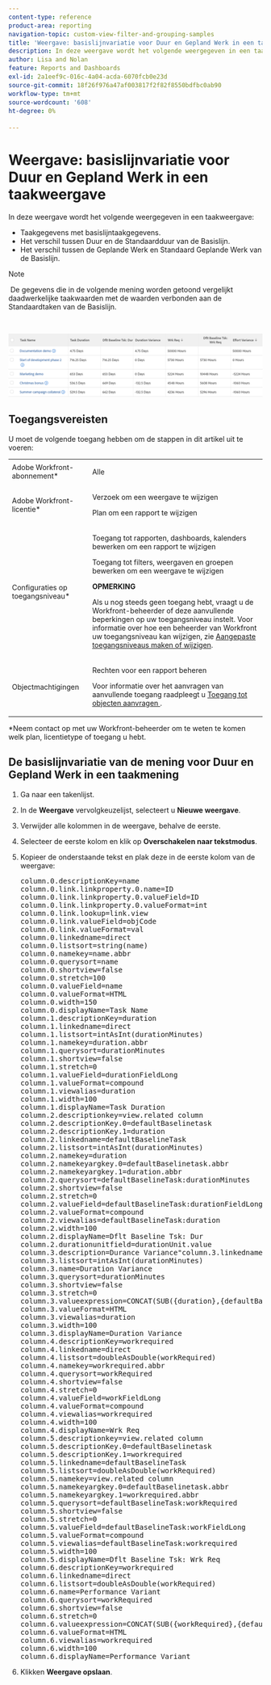 ```yaml
---
content-type: reference
product-area: reporting
navigation-topic: custom-view-filter-and-grouping-samples
title: 'Weergave: basislijnvariatie voor Duur en Gepland Werk in een taakweergave'
description: In deze weergave wordt het volgende weergegeven in een taakweergave - ME BEWERKEN.
author: Lisa and Nolan
feature: Reports and Dashboards
exl-id: 2a1eef9c-016c-4a04-acda-6070fcb0e23d
source-git-commit: 18f26f976a47af003817f2f82f8550bdfbc0ab90
workflow-type: tm+mt
source-wordcount: '608'
ht-degree: 0%

---
```


# Weergave: basislijnvariatie voor Duur en Gepland Werk in een taakweergave

In deze weergave wordt het volgende weergegeven in een taakweergave:

* Taakgegevens met basislijntaakgegevens.
* Het verschil tussen Duur en de Standaardduur van de Basislijn.
* Het verschil tussen de Geplande Werk en Standaard Geplande Werk van de Basislijn.

>[!NOTE]
>
> De gegevens die in de volgende mening worden getoond vergelijkt daadwerkelijke taakwaarden met de waarden verbonden aan de Standaardtaken van de Basislijn.

 

![baseline_variance_in_a_task_view.png](assets/baseline-variance-in-a-task-view-350x38.png)

## Toegangsvereisten

U moet de volgende toegang hebben om de stappen in dit artikel uit te voeren:

<table style="table-layout:auto"> 
 <col> 
 <col> 
 <tbody> 
  <tr> 
   <td role="rowheader">Adobe Workfront-abonnement*</td> 
   <td> <p>Alle</p> </td> 
  </tr> 
  <tr> 
   <td role="rowheader">Adobe Workfront-licentie*</td> 
   <td> <p>Verzoek om een weergave te wijzigen </p>
   <p>Plan om een rapport te wijzigen</p> </td> 
  </tr> 
  <tr> 
   <td role="rowheader">Configuraties op toegangsniveau*</td> 
   <td> <p>Toegang tot rapporten, dashboards, kalenders bewerken om een rapport te wijzigen</p> <p>Toegang tot filters, weergaven en groepen bewerken om een weergave te wijzigen</p> <p><b>OPMERKING</b>

Als u nog steeds geen toegang hebt, vraagt u de Workfront-beheerder of deze aanvullende beperkingen op uw toegangsniveau instelt. Voor informatie over hoe een beheerder van Workfront uw toegangsniveau kan wijzigen, zie <a href="../../../administration-and-setup/add-users/configure-and-grant-access/create-modify-access-levels.md" class="MCXref xref">Aangepaste toegangsniveaus maken of wijzigen</a>.</p> </td>
</tr> 
  <tr> 
   <td role="rowheader">Objectmachtigingen</td> 
   <td> <p>Rechten voor een rapport beheren</p> <p>Voor informatie over het aanvragen van aanvullende toegang raadpleegt u <a href="../../../workfront-basics/grant-and-request-access-to-objects/request-access.md" class="MCXref xref">Toegang tot objecten aanvragen </a>.</p> </td> 
  </tr> 
 </tbody> 
</table>

&#42;Neem contact op met uw Workfront-beheerder om te weten te komen welk plan, licentietype of toegang u hebt.

## De basislijnvariatie van de mening voor Duur en Gepland Werk in een taakmening

1. Ga naar een takenlijst.
1. In de **Weergave** vervolgkeuzelijst, selecteert u **Nieuwe weergave**.

1. Verwijder alle kolommen in de weergave, behalve de eerste.
1. Selecteer de eerste kolom en klik op **Overschakelen naar tekstmodus**.
1. Kopieer de onderstaande tekst en plak deze in de eerste kolom van de weergave:

   <pre>column.0.descriptionKey=name<br>column.0.link.linkproperty.0.name=ID<br>column.0.link.linkproperty.0.valueField=ID<br>column.0.link.linkproperty.0.valueFormat=int<br>column.0.link.lookup=link.view<br>column.0.link.valueField=objCode<br>column.0.link.valueFormat=val<br>column.0.linkedname=direct<br>column.0.listsort=string(name)<br>column.0.namekey=name.abbr<br>column.0.querysort=name<br>column.0.shortview=false<br>column.0.stretch=100<br>column.0.valueField=name<br>column.0.valueFormat=HTML<br>column.0.width=150<br>column.0.displayName=Task Name<br>column.1.descriptionKey=duration<br>column.1.linkedname=direct<br>column.1.listsort=intAsInt(durationMinutes)<br>column.1.namekey=duration.abbr<br>column.1.querysort=durationMinutes<br>column.1.shortview=false<br>column.1.stretch=0<br>column.1.valueField=durationFieldLong<br>column.1.valueFormat=compound<br>column.1.viewalias=duration<br>column.1.width=100<br>column.1.displayName=Task Duration<br>column.2.descriptionkey=view.related column<br>column.2.descriptionKey.0=defaultBaselinetask<br>column.2.descriptionKey.1=duration<br>column.2.linkedname=defaultBaselineTask<br>column.2.listsort=intAsInt(durationMinutes)<br>column.2.namekey=duration<br>column.2.namekeyargkey.0=defaultBaselinetask.abbr<br>column.2.namekeyargkey.1=duration.abbr<br>column.2.querysort=defaultBaselineTask:durationMinutes<br>column.2.shortview=false<br>column.2.stretch=0<br>column.2.valueField=defaultBaselineTask:durationFieldLong<br>column.2.valueFormat=compound<br>column.2.viewalias=defaultBaselineTask:duration<br>column.2.width=100<br>column.2.displayName=Dflt Baseline Tsk: Dur<br>column.2.durationunitfield=durationUnit.value<br>column.3.description=Durance Variance"column.3.linkedname=direct<br>column.3.listsort=intAsInt(durationMinutes)<br>column.3.name=Duration Variance<br>column.3.querysort=durationMinutes<br>column.3.shortview=false<br>column.3.stretch=0<br>column.3.valueexpression=CONCAT(SUB({duration},{defaultBaselineTask}.{duration})/480," dagen")<br>column.3.valueFormat=HTML<br>column.3.viewalias=duration<br>column.3.width=100<br>column.3.displayName=Duration Variance<br>column.4.descriptionKey=workrequired<br>column.4.linkedname=direct<br>column.4.listsort=doubleAsDouble(workRequired)<br>column.4.namekey=workrequired.abbr<br>column.4.querysort=workRequired<br>column.4.shortview=false<br>column.4.stretch=0<br>column.4.valueField=workFieldLong<br>column.4.valueFormat=compound<br>column.4.viewalias=workrequired<br>column.4.width=100<br>column.4.displayName=Wrk Req<br>column.5.descriptionkey=view.related column<br>column.5.descriptionKey.0=defaultBaselinetask<br>column.5.descriptionKey.1=workrequired<br>column.5.linkedname=defaultBaselineTask<br>column.5.listsort=doubleAsDouble(workRequired)<br>column.5.namekey=view.related column<br>column.5.namekeyargkey.0=defaultBaselinetask.abbr<br>column.5.namekeyargkey.1=workrequired.abbr<br>column.5.querysort=defaultBaselineTask:workRequired<br>column.5.shortview=false<br>column.5.stretch=0<br>column.5.valueField=defaultBaselineTask:workFieldLong<br>column.5.valueFormat=compound<br>column.5.viewalias=defaultBaselineTask:workrequired<br>column.5.width=100<br>column.5.displayName=Dflt Baseline Tsk: Wrk Req<br>column.6.descriptionKey=workrequired<br>column.6.linkedname=direct<br>column.6.listsort=doubleAsDouble(workRequired)<br>column.6.name=Performance Variant<br>column.6.querysort=workRequired<br>column.6.shortview=false<br>column.6.stretch=0<br>column.6.valueexpression=CONCAT(SUB({workRequired},{defaultBaselineTask}.{workRequired})/60," Uren")<br>column.6.valueFormat=HTML<br>column.6.viewalias=workrequired<br>column.6.width=100<br>column.6.displayName=Performance Variant</pre>

1. Klikken **Weergave opslaan**.